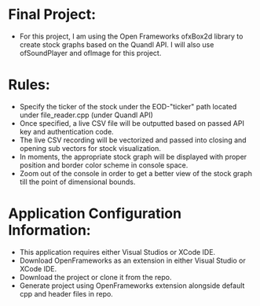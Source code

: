 # Final Project:
* For this project, I am using the Open Frameworks ofxBox2d library to create stock graphs based on the Quandl API.
I will also use ofSoundPlayer and ofImage for this project. 

# Rules:
* Specify the ticker of the stock under the EOD-"ticker" path located under file_reader.cpp (under Quandl API)
* Once specified, a live CSV file will be outputted based on passed API key and authentication code. 
* The live CSV recording will be vectorized and passed into closing and opening sub vectors for stock visualization.
* In moments, the appropriate stock graph will be displayed with proper position and border color scheme in console space.
* Zoom out of the console in order to get a better view of the stock graph till the point of dimensional bounds.

# Application Configuration Information:
* This application requires either Visual Studios or XCode IDE.
* Download OpenFrameworks as an extension in either Visual Studio or XCode IDE.
* Download the project or clone it from the repo.
* Generate project using OpenFrameworks extension alongside default cpp and header files in repo.

